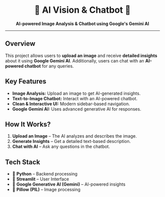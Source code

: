  <h1 align="center">🤖 AI Vision & Chatbot 🎨</h1>

<p align="center">
  <strong>AI-powered Image Analysis & Chatbot using Google's Gemini AI</strong>
</p>

<hr>

<h2>Overview</h2>
<p>
  This project allows users to <strong>upload an image</strong> and receive <strong>detailed insights</strong> about it using 
  <strong>Google Gemini AI</strong>. Additionally, users can chat with an <strong>AI-powered chatbot</strong> for any queries.
</p>

<h2>Key Features</h2>
<ul>
  <li><strong>Image Analysis:</strong> Upload an image to get AI-generated insights.</li>
  <li><strong>Text-to-Image Chatbot:</strong> Interact with an AI-powered chatbot.</li>
  <li><strong>Clean & Interactive UI:</strong> Modern sidebar-based navigation.</li>
  <li><strong>Google Gemini AI:</strong> Uses advanced generative AI for responses.</li>
</ul>

<h2>How It Works?</h2>
<ol>
  <li><strong>Upload an Image</strong> – The AI analyzes and describes the image.</li>
  <li><strong>Generate Insights</strong> – Get a detailed text-based description.</li>
  <li><strong>Chat with AI</strong> – Ask any questions in the chatbot.</li>
</ol>

<h2>Tech Stack</h2>
<ul>
  <li>🔹 <strong>Python</strong> – Backend processing</li>
  <li>🔹 <strong>Streamlit</strong> – User Interface</li>
  <li>🔹 <strong>Google Generative AI (Gemini)</strong> – AI-powered insights</li>
  <li>🔹 <strong>Pillow (PIL)</strong> – Image processing</li>
</ul>


